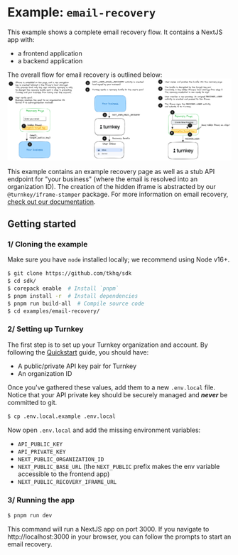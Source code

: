 # Example: `email-recovery`

This example shows a complete email recovery flow. It contains a NextJS app with:

- a frontend application
- a backend application

The overall flow for email recovery is outlined below:
![Email recovery flow diagram](./email_recovery_steps.png)

This example contains an example recovery page as well as a stub API endpoint for "your business" (where the email is resolved into an organization ID). The creation of the hidden iframe is abstracted by our `@turnkey/iframe-stamper` package. For more information on email recovery, [check out our documentation](https://docs.turnkey.com/getting-started/email-recovery).

## Getting started

### 1/ Cloning the example

Make sure you have `node` installed locally; we recommend using Node v16+.

```bash
$ git clone https://github.com/tkhq/sdk
$ cd sdk/
$ corepack enable  # Install `pnpm`
$ pnpm install -r  # Install dependencies
$ pnpm run build-all  # Compile source code
$ cd examples/email-recovery/
```

### 2/ Setting up Turnkey

The first step is to set up your Turnkey organization and account. By following the [Quickstart](https://docs.turnkey.com/getting-started/quickstart) guide, you should have:

- A public/private API key pair for Turnkey
- An organization ID

Once you've gathered these values, add them to a new `.env.local` file. Notice that your API private key should be securely managed and **_never_** be committed to git.

```bash
$ cp .env.local.example .env.local
```

Now open `.env.local` and add the missing environment variables:

- `API_PUBLIC_KEY`
- `API_PRIVATE_KEY`
- `NEXT_PUBLIC_ORGANIZATION_ID`
- `NEXT_PUBLIC_BASE_URL` (the `NEXT_PUBLIC` prefix makes the env variable accessible to the frontend app)
- `NEXT_PUBLIC_RECOVERY_IFRAME_URL`

### 3/ Running the app

```bash
$ pnpm run dev
```

This command will run a NextJS app on port 3000. If you navigate to http://localhost:3000 in your browser, you can follow the prompts to start an email recovery.
